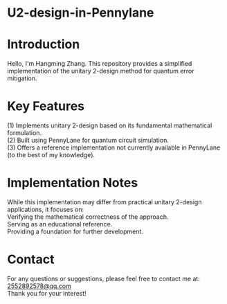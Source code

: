 # U2-design-in-Pennylane
# Introduction
Hello, I'm Hangming Zhang. This repository provides a simplified implementation of the unitary 2-design method for quantum error mitigation.
# Key Features
(1) Implements unitary 2-design based on its fundamental mathematical formulation. <br>
(2) Built using PennyLane for quantum circuit simulation. <br>
(3) Offers a reference implementation not currently available in PennyLane (to the best of my knowledge).
# Implementation Notes
While this implementation may differ from practical unitary 2-design applications, it focuses on: <br>
Verifying the mathematical correctness of the approach. <br>
Serving as an educational reference. <br>
Providing a foundation for further development.
# Contact
For any questions or suggestions, please feel free to contact me at: 2552892578@qq.com <br>
Thank you for your interest!
